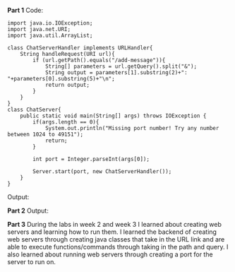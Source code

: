 **Part 1**
Code:
```
import java.io.IOException;
import java.net.URI;
import java.util.ArrayList;

class ChatServerHandler implements URLHandler{
    String handleRequest(URI url){
        if (url.getPath().equals("/add-message")){
            String[] parameters = url.getQuery().split("&");
            String output = parameters[1].substring(2)+": "+parameters[0].substring(5)+"\n";
            return output;
        }
    }
}
class ChatServer{
    public static void main(String[] args) throws IOException {
        if(args.length == 0){
            System.out.println("Missing port number! Try any number between 1024 to 49151");
            return;
        }

        int port = Integer.parseInt(args[0]);

        Server.start(port, new ChatServerHandler());
    }
}
```

Output:

**Part 2**
Output:

**Part 3**
During the labs in week 2 and week 3 I learned about creating web servers and learning how to run them. I learned the backend of creating web servers through creating java classes that take in the URL link and are able to execute functions/commands through taking in the path and query. I also learned about running web servers through creating a port for the server to run on.
